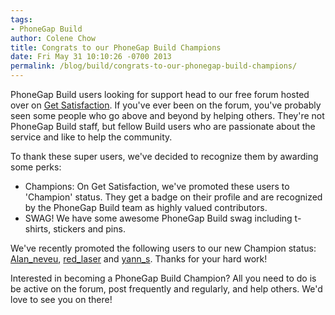 ```yaml
---
tags:
- PhoneGap Build
author: Colene Chow
title: Congrats to our PhoneGap Build Champions
date: Fri May 31 10:10:26 -0700 2013
permalink: /blog/build/congrats-to-our-phonegap-build-champions/
---
```


PhoneGap Build users looking for support head to our free forum hosted over on [Get Satisfaction](http://getsatisfaction.com/nitobi/products/nitobi_phonegap_build). If you've ever been on the forum, you've probably seen some people who go above and beyond by helping others. They're not PhoneGap Build staff, but fellow Build users who are passionate about the service and like to help the community.

<!-- end-slug -->

To thank these super users, we've decided to recognize them by awarding some perks:
* Champions: On Get Satisfaction, we've promoted these users to 'Champion' status. They get a badge on their profile and are recognized by the PhoneGap Build team as highly valued contributors.
* SWAG!  We have some awesome PhoneGap Build swag including t-shirts, stickers and pins.

We've recently promoted the following users to our new Champion status: [Alan_neveu](http://community.phonegap.com/people/alan_neveu), [red_laser](http://community.phonegap.com/people/red_laser) and [yann_s](http://community.phonegap.com/people/yann_s).  Thanks for your hard work!

Interested in becoming a PhoneGap Build Champion? All you need to do is be active on the forum, post frequently and regularly, and help others.  We'd love to see you on there!
